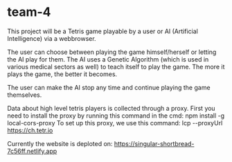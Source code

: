 # team-4

This project will be a Tetris game playable by a user or AI (Artificial Intelligence) via a webbrowser.

The user can choose between playing the game himself/herself or letting the AI play for them. The AI uses a Genetic Algorithm (which is used in 
various medical sectors as well) to teach itself to play the game. The more it plays the game, the better it becomes.

The user can make the AI stop any time and continue playing the game themselves.

Data about high level tetris players is collected through a proxy.
First you need to install the proxy by running this command in the cmd: npm install -g local-cors-proxy
To set up this proxy, we use this command: lcp --proxyUrl https://ch.tetr.io

Currently the website is deploted on: 
https://singular-shortbread-7c56ff.netlify.app

